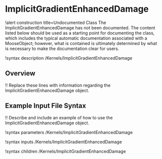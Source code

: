 # ImplicitGradientEnhancedDamage

!alert construction title=Undocumented Class
The ImplicitGradientEnhancedDamage has not been documented. The content listed below should be used as a starting point for
documenting the class, which includes the typical automatic documentation associated with a
MooseObject; however, what is contained is ultimately determined by what is necessary to make the
documentation clear for users.

!syntax description /Kernels/ImplicitGradientEnhancedDamage

## Overview

!! Replace these lines with information regarding the ImplicitGradientEnhancedDamage object.

## Example Input File Syntax

!! Describe and include an example of how to use the ImplicitGradientEnhancedDamage object.

!syntax parameters /Kernels/ImplicitGradientEnhancedDamage

!syntax inputs /Kernels/ImplicitGradientEnhancedDamage

!syntax children /Kernels/ImplicitGradientEnhancedDamage
